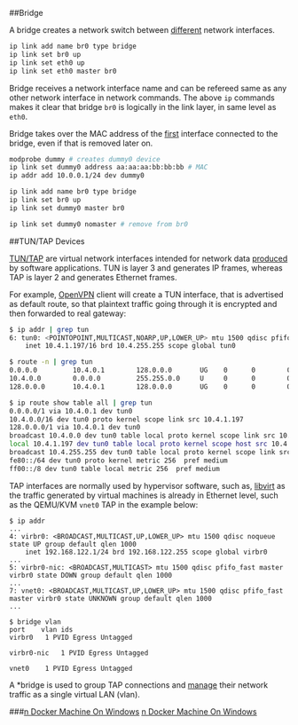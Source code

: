 ##Bridge

A bridge creates a network switch between [different](https://wiki.archlinux.org/index.php/Network_bridge) network interfaces.

```bash
ip link add name br0 type bridge
ip link set br0 up
ip link set eth0 up
ip link set eth0 master br0
```

Bridge receives a network interface name and can be refereed same as any other network interface in network commands. The above `ip` commands makes it clear that bridge `br0` is logically in the link layer, in same level as `eth0`. 

Bridge takes over the MAC address of the [first](https://serverfault.com/questions/516366/how-virbr0-nic-is-created) interface connected to the bridge, even if that is removed later on.

```bash
modprobe dummy # creates dummy0 device
ip link set dummy0 address aa:aa:aa:bb:bb:bb # MAC
ip addr add 10.0.0.1/24 dev dummy0

ip link add name br0 type bridge
ip link set br0 up
ip link set dummy0 master br0

ip link set dummy0 nomaster # remove from br0
```

##TUN/TAP Devices

[TUN/TAP](http://backreference.org/2010/03/26/tuntap-interface-tutorial/) are virtual network interfaces intended for network data [produced](http://backreference.org/2010/03/26/tuntap-interface-tutorial/) by software applications. TUN is layer 3 and generates IP frames, whereas TAP is layer 2 and generates Ethernet frames. 

For example, [OpenVPN](https://openvpn.net/) client will create a TUN interface, that is advertised as default route, so that plaintext traffic going through it is encrypted and then forwarded to real gateway:

```bash
$ ip addr | grep tun
6: tun0: <POINTOPOINT,MULTICAST,NOARP,UP,LOWER_UP> mtu 1500 qdisc pfifo_fast state UNKNOWN group default qlen 100
    inet 10.4.1.197/16 brd 10.4.255.255 scope global tun0

$ route -n | grep tun
0.0.0.0         10.4.0.1        128.0.0.0       UG    0      0        0 tun0
10.4.0.0        0.0.0.0         255.255.0.0     U     0      0        0 tun0
128.0.0.0       10.4.0.1        128.0.0.0       UG    0      0        0 tun0

$ ip route show table all | grep tun
0.0.0.0/1 via 10.4.0.1 dev tun0 
10.4.0.0/16 dev tun0 proto kernel scope link src 10.4.1.197 
128.0.0.0/1 via 10.4.0.1 dev tun0 
broadcast 10.4.0.0 dev tun0 table local proto kernel scope link src 10.4.1.197 
local 10.4.1.197 dev tun0 table local proto kernel scope host src 10.4.1.197 
broadcast 10.4.255.255 dev tun0 table local proto kernel scope link src 10.4.1.197 
fe80::/64 dev tun0 proto kernel metric 256  pref medium
ff00::/8 dev tun0 table local metric 256  pref medium
```

TAP interfaces are normally used by hypervisor software, such as, [libvirt](https://libvirt.org/) as the traffic generated by virtual machines is already in Ethernet level, such as the QEMU/KVM `vnet0` TAP in the example below:

```
$ ip addr
...
4: virbr0: <BROADCAST,MULTICAST,UP,LOWER_UP> mtu 1500 qdisc noqueue state UP group default qlen 1000
    inet 192.168.122.1/24 brd 192.168.122.255 scope global virbr0
...
5: virbr0-nic: <BROADCAST,MULTICAST> mtu 1500 qdisc pfifo_fast master virbr0 state DOWN group default qlen 1000
...
7: vnet0: <BROADCAST,MULTICAST,UP,LOWER_UP> mtu 1500 qdisc pfifo_fast master virbr0 state UNKNOWN group default qlen 1000
...

$ bridge vlan
port    vlan ids
virbr0   1 PVID Egress Untagged

virbr0-nic   1 PVID Egress Untagged

vnet0    1 PVID Egress Untagged
```

A *bridge is used to group TAP connections and [manage](https://wiki.archlinux.org/index.php/QEMU#Tap_networking_with_QEMU) their network traffic as a single virtual LAN (vlan).

###<ins class='nfooter'><a rel='prev' id='fprev' href='#blog/temp/n.md'>n</a> <a rel='next' id='fnext' href='#blog/2017/2017-06-14-Docker-Machine-On-Windows.md'>Docker Machine On Windows</a></ins>
<ins class='nfooter'><a rel='prev' id='fprev' href='#blog/temp/n.md'>n</a> <a rel='next' id='fnext' href='#blog/2017/2017-06-14-Docker-Machine-On-Windows.md'>Docker Machine On Windows</a></ins>
